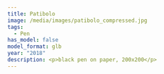 ```yaml
---
title: Patibolo
image: /media/images/patibolo_compressed.jpg
tags:
  - Pen
has_model: false
model_format: glb
year: "2018"
description: <p>black pen on paper, 200x200</p>
---
```

